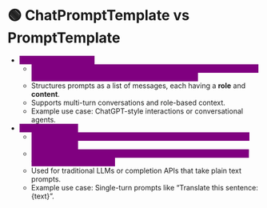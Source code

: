 # 🟢 ChatPromptTemplate vs PromptTemplate

* <mark style="color:purple;background-color:purple;">**ChatPromptTemplate:**</mark>
  * <mark style="color:purple;background-color:purple;">**Designed specifically for chat-based LLMs that expect a sequence of messages with roles (system, user, assistant).**</mark>
  * Structures prompts as a list of messages, each having a **role** and **content**.
  * Supports multi-turn conversations and role-based context.
  * Example use case: ChatGPT-style interactions or conversational agents.
* <mark style="color:purple;background-color:purple;">**PromptTemplate:**</mark>
  * <mark style="color:purple;background-color:purple;">**A simpler template for creating a single text prompt (string) with placeholders.**</mark>
  * <mark style="color:purple;background-color:purple;">**Does not organize content by message roles — just one block of text with variables to fill.**</mark>
  * Used for traditional LLMs or completion APIs that take plain text prompts.
  * Example use case: Single-turn prompts like “Translate this sentence: {text}”.
